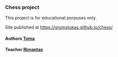 ### Chess project

This project is for educational porpuses only. 

Site published at https://grumstukas.github.io/chess/

#### Authors [Toma](https://github.com/Grumstukas)
#### Teacher [Rimantas](https://github.com/belauzas)
